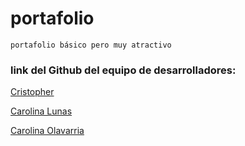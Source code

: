 # portafolio
`portafolio básico pero muy atractivo`
<br/>
### link del Github del equipo de desarrolladores: 
<a href="https://crischess.github.io/tutoria-github/">Cristopher</a>

<a href="https://github.com/carolinalunasfarah">Carolina Lunas</a>

<a href="https://github.com/Carolinacao">Carolina Olavarria</a>